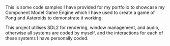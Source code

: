 This is some code samples I have provided for my portfolio to showcase my Component Model Game Engine which I have used to create a game of Pong and Asteroids to demonstrate it working. 

This project utilises SDL2 for rendering, window management, and audio, otherwise all systems are coded by myself, and the interactions for each of these systems I have personally coded.
